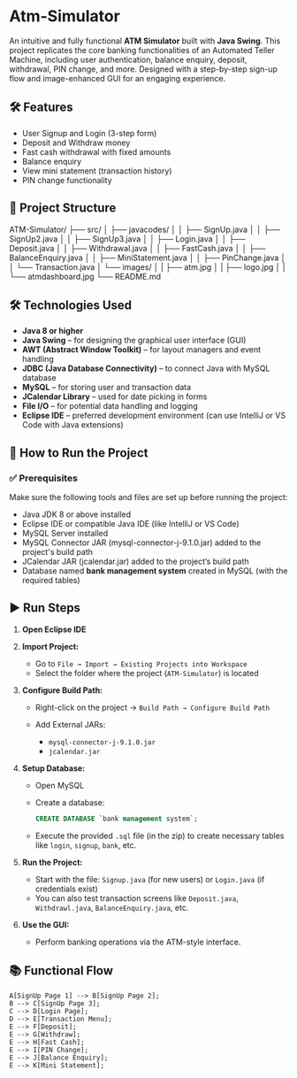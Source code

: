 # Atm-Simulator

An intuitive and fully functional **ATM Simulator** built with **Java Swing**. This project replicates the core banking functionalities of an Automated Teller Machine, including user authentication, balance enquiry, deposit, withdrawal, PIN change, and more. Designed with a step-by-step sign-up flow and image-enhanced GUI for an engaging experience.


## 🛠️ Features

- User Signup and Login (3-step form)
- Deposit and Withdraw money
- Fast cash withdrawal with fixed amounts
- Balance enquiry
- View mini statement (transaction history)
- PIN change functionality


## 📁 Project Structure

ATM-Simulator/
├── src/
│ ├── javacodes/
│ │ ├── SignUp.java
│ │ ├── SignUp2.java
│ │ ├── SignUp3.java
│ │ ├── Login.java
│ │ ├── Deposit.java
│ │ ├── Withdrawal.java
│ │ ├── FastCash.java
│ │ ├── BalanceEnquiry.java
│ │ ├── MiniStatement.java
│ │ ├── PinChange.java
│ │ └── Transaction.java
│ └── images/
│ | ├── atm.jpg
│ | ├── logo.jpg
│ | └── atmdashboard.jpg
└── README.md



## 🛠️ Technologies Used

* **Java 8 or higher**
* **Java Swing** – for designing the graphical user interface (GUI)
* **AWT (Abstract Window Toolkit)** – for layout managers and event handling
* **JDBC (Java Database Connectivity)** – to connect Java with MySQL database
* **MySQL** – for storing user and transaction data
* **JCalendar Library** – used for date picking in forms
* **File I/O** – for potential data handling and logging
* **Eclipse IDE** – preferred development environment (can use IntelliJ or VS Code with Java extensions)



## 🔧 How to Run the Project

### ✅ Prerequisites

Make sure the following tools and files are set up before running the project:

* Java JDK 8 or above installed
* Eclipse IDE or compatible Java IDE (like IntelliJ or VS Code)
* MySQL Server installed
* MySQL Connector JAR (mysql-connector-j-9.1.0.jar) added to the project's build path
* JCalendar JAR (jcalendar.jar) added to the project’s build path
* Database named **bank management system** created in MySQL (with the required tables)



## ▶️ Run Steps

1. **Open Eclipse IDE**

2. **Import Project:**

   * Go to `File → Import → Existing Projects into Workspace`
   * Select the folder where the project (`ATM-Simulator`) is located
3. **Configure Build Path:**

   * Right-click on the project → `Build Path → Configure Build Path`
   * Add External JARs:

     * `mysql-connector-j-9.1.0.jar`
     * `jcalendar.jar`
4. **Setup Database:**

   * Open MySQL
   * Create a database:

     ```sql
     CREATE DATABASE `bank management system`;
     ```
   * Execute the provided `.sql` file (in the zip) to create necessary tables like `login`, `signup`, `bank`, etc.
5. **Run the Project:**

   * Start with the file: `Signup.java` (for new users) or `Login.java` (if credentials exist)
   * You can also test transaction screens like `Deposit.java`, `Withdrawl.java`, `BalanceEnquiry.java`, etc.
6. **Use the GUI:**

   * Perform banking operations via the ATM-style interface.



## 📚 Functional Flow

    A[SignUp Page 1] --> B[SignUp Page 2];
    B --> C[SignUp Page 3];
    C --> D[Login Page];
    D --> E[Transaction Menu];
    E --> F[Deposit];
    E --> G[Withdraw];
    E --> H[Fast Cash];
    E --> I[PIN Change];
    E --> J[Balance Enquiry];
    E --> K[Mini Statement];
